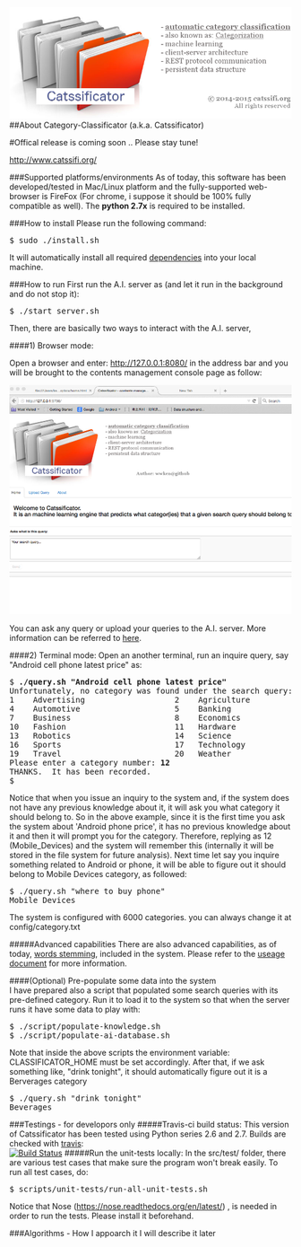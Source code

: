 <img src="src/main/web/lib/bootstrap/img/category-classificator.png">
##About Category-Classificator (a.k.a. Catssificator)

#Offical release is coming soon .. Please stay tune!

http://www.catssifi.org/

###Supported platforms/environments
As of today, this software has been developed/tested in Mac/Linux platform and the fully-supported web-browser is FireFox (For chrome, i suppose it should be 100% fully compatible as well).  The <b>python 2.7x</b> is required to be installed. 

###How to install
Please run the following command:
<pre>
$ sudo ./install.sh
</pre>

It will automatically install all required <a href=doc/dependencies.md target=_blank>dependencies</a> into your local machine.  

###How to run
First run the A.I. server as (and let it run in the background and do not stop it):
<pre>
$ ./start_server.sh
</pre>

Then, there are basically two ways to interact with the A.I. server, 

####1) Browser mode:

Open a browser and enter: http://127.0.0.1:8080/ in the address bar and you will be brought to the contents management console page as follow:

<img src="doc/screenshot-web-1.png"/>

You can ask any query or upload your queries to the A.I. server.  More information can be referred to <a href="doc/web.md" target="_blank">here</a>.

####2) Terminal mode:
Open an another terminal, run an inquire query, say "Android cell phone latest price" as:
<pre>
$ <b>./query.sh "Android cell phone latest price"</b>
Unfortunately, no category was found under the search query:Android cell phone latest price ...Please pick a category it should belong to:
1    Advertising                   2    Agriculture                   3    Art
4    Automotive                    5    Banking                       6    Berverages
7    Business                      8    Economics                     9    Education
10   Fashion                       11   Hardware                      12   Mobile_Devices
13   Robotics                      14   Science                       15   Social_Media
16   Sports                        17   Technology                    18   Television
19   Travel                        20   Weather
Please enter a category number: <b>12</b>
THANKS.  It has been recorded.
$
</pre>
Notice that when you issue an inquiry to the system and, if the system does not have any previous knowledge about it, it will ask you what category it should belong to.  So in the above example, since it is the first time you ask the system about 'Android phone price', it has no previous knowledge about it and then it will prompt you for the category.  Therefore, replying as 12 (Mobile_Devices) and the system will remember this (internally it will be stored in the file system for future analysis).  Next time let say you inquire something related to Android or phone, it will be able to figure out it should belong to Mobile Devices category, as followed:

<pre>
$ ./query.sh "where to buy phone"
Mobile_Devices
</pre>

The system is configured with 6000 categories.  you can always change it at config/category.txt 

#####Advanced capabilities
There are also advanced capabilities, as of today, <a href="doc/usage.md#words-stemming" target=_blank>words stemming</a>, included in the system.  Please refer to the <a href="doc/usage.md" target=_blank>useage document</a> for more information.

####(Optional) Pre-populate some data into the system  
I have prepared also a script that populated some search queries with its pre-defined category.  Run it to load it to the system so that when the server runs it have some data to play with:
<pre>
$ ./script/populate-knowledge.sh
$ ./script/populate-ai-database.sh
</pre>
Note that inside the above scripts the environment variable: CLASSIFICATOR_HOME must be set accordingly.
After that, if we ask something like, "drink tonight", it should automatically figure out it is a Berverages category
<pre>
$ ./query.sh "drink tonight"
Beverages
</pre>

###Testings - for developors only
#####Travis-ci build status:
This version of Catssificator has been tested using Python series 2.6 and 2.7. Builds are checked with <a href="https://travis-ci.org/catssifi/Catssificator" target="_blank">travis</a>:<br/>
[![Build Status](https://api.travis-ci.org/catssifi/Catssificator.svg)](https://travis-ci.org/catssifi/Catssificator)
#####Run the unit-tests locally:
In the src/test/ folder, there are various test cases that make sure the program won't break easily.  To run all test cases, do:
<pre>
$ scripts/unit-tests/run-all-unit-tests.sh
</pre>
Notice that Nose (https://nose.readthedocs.org/en/latest/) , is needed in order to run the tests.  Please install it beforehand.


###Algorithms - How I appoarch it
I will describe it later


